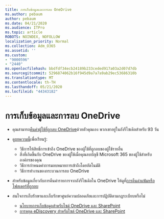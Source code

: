 ```yaml
---
title: การเก็บข้อมูลและการลบ OneDrive
ms.author: pebaum
author: pebaum
ms.date: 04/21/2020
ms.audience: ITPro
ms.topic: article
ROBOTS: NOINDEX, NOFOLLOW
localization_priority: Normal
ms.collection: Adm_O365
ms.assetid: ''
ms.custom:
- "9000596"
- "2440"
ms.openlocfilehash: bbdfdf34ecb24189b233ceded917a03a2d07d7db
ms.sourcegitcommit: 5296874062b16f945d9a7a7a9ab29ec53686310b
ms.translationtype: MT
ms.contentlocale: th-TH
ms.lasthandoff: 05/21/2020
ms.locfileid: "44343182"
---
```

# <a name="onedrive-retention-and-deletion"></a>การเก็บข้อมูลและการลบ OneDrive

- คุณสามารถ[คืนค่าผู้ใช้ที่ถูกลบ OneDrive](https://docs.microsoft.com/onedrive/restore-deleted-onedrive)ด้วยตัวคุณเอง พวกเขาอยู่ในถังรีไซเคิลสําหรับ 93 วัน

- ดู[บทความนี้](https://docs.microsoft.com/onedrive/retention-and-deletion)เพื่อเรียนรู้:
    - วิธีการให้สิทธิ์การเข้าถึง OneDrive ของผู้ใช้ที่ถูกลบของผู้ใช้รายอื่น
    - สิ่งที่เกิดขึ้นกับ OneDrive ของผู้ใช้เมื่อคุณลบบัญชี Microsoft 365 ของผู้ใช้สําหรับองค์กรของคุณ
    - วิธีการกําหนดค่าการมอบหมายการเข้าถึงโดยอัตโนมัติ
    - วิธีการทํางานของกระบวนการลบ OneDrive

- สําหรับข้อมูลเกี่ยวกับการคืนค่ารายการจากถังรีไซเคิลใน OneDrive ให้ดูที่[การคืนค่าแฟ้มหรือโฟลเดอร์ที่ถูกลบ](https://support.office.com/article/949ada80-0026-4db3-a953-c99083e6a84f)

- สนใจการเก็บรักษาและเก็บรักษาศูนย์ความปลอดภัยและการปฏิบัติตามกฎระเบียบหรือไม่
    - [นโยบายการเก็บข้อมูลสําหรับไซต์ OneDrive และ SharePoint](https://docs.microsoft.com/office365/securitycompliance/retention-policies?redirectSourcePath=%252farticle%252f5e377752-700d-4870-9b6d-12bfc12d2423#content-in-onedrive-accounts-and-sharepoint-sites)
    - [การหยุด eDiscovery สําหรับไซต์ OneDrive และ SharePoint](https://docs.microsoft.com/office365/securitycompliance/ediscovery-cases#step-4-place-content-locations-on-hold)
